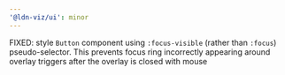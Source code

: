 ```yaml
---
'@ldn-viz/ui': minor
---
```


FIXED: style `Button` component using `:focus-visible` (rather than `:focus`) pseudo-selector. This prevents focus ring incorrectly appearing around overlay triggers after the overlay is closed with mouse
